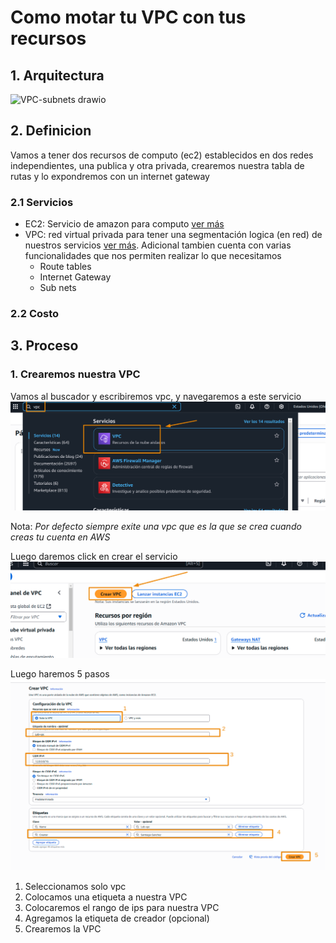 # Como motar tu VPC con tus recursos

## 1. Arquitectura
![VPC-subnets drawio](https://github.com/user-attachments/assets/b2b0180f-65b3-4951-b75a-3f04fe6ec6ab)

## 2. Definicion

Vamos a tener dos recursos de computo (ec2) establecidos en dos redes independientes, una publica y otra privada, crearemos nuestra tabla de rutas y lo expondremos con un internet gateway

### 2.1 Servicios

- EC2: Servicio de amazon para computo [ver más](https://aws.amazon.com/es/ec2/)
- VPC: red virtual privada para tener una segmentación logica (en red) de nuestros servicios [ver más](https://aws.amazon.com/es/vpc/). Adicional tambien cuenta con varias funcionalidades que nos permiten realizar lo que necesitamos
    - Route tables
    - Internet Gateway
    - Sub nets
### 2.2 Costo


## 3. Proceso 


### 1. Crearemos nuestra  VPC
    
Vamos al buscador y escribiremos vpc, y navegaremos a este servicio
![Buscador consola aws](imagen.png)

Nota: _Por defecto siempre exite una vpc que es la que se crea cuando creas tu cuenta en AWS_

Luego daremos click en crear el servicio
![Servicio VPC](image.png)


Luego haremos 5 pasos
![Pasos creacion nueva vpc](image-2.png)

1. Seleccionamos solo vpc
2. Colocamos una etiqueta a nuestra VPC
3. Colocaremos el rango de ips para nuestra VPC
4. Agregamos la etiqueta de creador (opcional)
5. Crearemos la VPC
